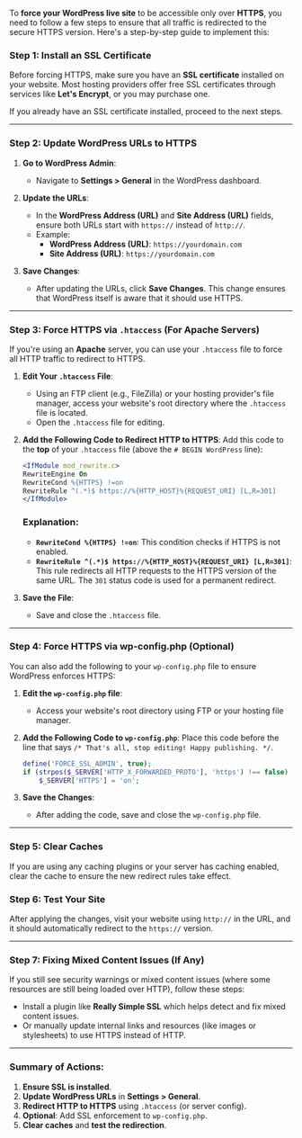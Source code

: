 To **force your WordPress live site** to be accessible only over **HTTPS**, you need to follow a few steps to ensure that all traffic is redirected to the secure HTTPS version. Here's a step-by-step guide to implement this:

### Step 1: Install an SSL Certificate
Before forcing HTTPS, make sure you have an **SSL certificate** installed on your website. Most hosting providers offer free SSL certificates through services like **Let's Encrypt**, or you may purchase one.

If you already have an SSL certificate installed, proceed to the next steps.

---

### Step 2: Update WordPress URLs to HTTPS

1. **Go to WordPress Admin**:
   - Navigate to **Settings > General** in the WordPress dashboard.

2. **Update the URLs**:
   - In the **WordPress Address (URL)** and **Site Address (URL)** fields, ensure both URLs start with `https://` instead of `http://`.
   - Example:
     - **WordPress Address (URL)**: `https://yourdomain.com`
     - **Site Address (URL)**: `https://yourdomain.com`

3. **Save Changes**:
   - After updating the URLs, click **Save Changes**. This change ensures that WordPress itself is aware that it should use HTTPS.

---

### Step 3: Force HTTPS via `.htaccess` (For Apache Servers)

If you're using an **Apache** server, you can use your `.htaccess` file to force all HTTP traffic to redirect to HTTPS.

1. **Edit Your `.htaccess` File**:
   - Using an FTP client (e.g., FileZilla) or your hosting provider's file manager, access your website's root directory where the `.htaccess` file is located.
   - Open the `.htaccess` file for editing.

2. **Add the Following Code to Redirect HTTP to HTTPS**:
   Add this code to the **top** of your `.htaccess` file (above the `# BEGIN WordPress` line):

   ```apache
   <IfModule mod_rewrite.c>
   RewriteEngine On
   RewriteCond %{HTTPS} !=on
   RewriteRule ^(.*)$ https://%{HTTP_HOST}%{REQUEST_URI} [L,R=301]
   </IfModule>
   ```

   ### Explanation:
   - **`RewriteCond %{HTTPS} !=on`**: This condition checks if HTTPS is not enabled.
   - **`RewriteRule ^(.*)$ https://%{HTTP_HOST}%{REQUEST_URI} [L,R=301]`**: This rule redirects all HTTP requests to the HTTPS version of the same URL. The `301` status code is used for a permanent redirect.

3. **Save the File**:
   - Save and close the `.htaccess` file.

---

### Step 4: Force HTTPS via wp-config.php (Optional)

You can also add the following to your `wp-config.php` file to ensure WordPress enforces HTTPS:

1. **Edit the `wp-config.php` file**:
   - Access your website's root directory using FTP or your hosting file manager.

2. **Add the Following Code to `wp-config.php`**:
   Place this code before the line that says `/* That's all, stop editing! Happy publishing. */`.

   ```php
   define('FORCE_SSL_ADMIN', true);
   if (strpos($_SERVER['HTTP_X_FORWARDED_PROTO'], 'https') !== false)
       $_SERVER['HTTPS'] = 'on';
   ```

3. **Save the Changes**:
   - After adding the code, save and close the `wp-config.php` file.

---

### Step 5: Clear Caches

If you are using any caching plugins or your server has caching enabled, clear the cache to ensure the new redirect rules take effect.

### Step 6: Test Your Site

After applying the changes, visit your website using `http://` in the URL, and it should automatically redirect to the `https://` version.

---

### Step 7: Fixing Mixed Content Issues (If Any)

If you still see security warnings or mixed content issues (where some resources are still being loaded over HTTP), follow these steps:

- Install a plugin like **Really Simple SSL** which helps detect and fix mixed content issues.
- Or manually update internal links and resources (like images or stylesheets) to use HTTPS instead of HTTP.

---

### Summary of Actions:
1. **Ensure SSL is installed**.
2. **Update WordPress URLs** in **Settings > General**.
3. **Redirect HTTP to HTTPS** using `.htaccess` (or server config).
4. **Optional**: Add SSL enforcement to `wp-config.php`.
5. **Clear caches** and **test the redirection**.
